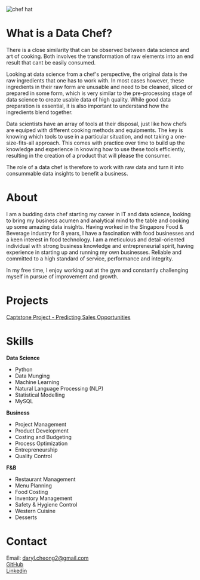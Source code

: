 
![chef hat](https://darylcheong.github.io/images/chef_hat.png)

# What is a Data Chef?
There is a close similarity that can be observed between data science and art of cooking. Both involves the transformation of raw elements into an end result that cant be easily consumed.

Looking at data science from a chef's perspective, the original data is the raw ingredients that one has to work with. In most cases however, these ingredients in their raw form are unusable and need to be cleaned, sliced or prepared in some form, which is very similar to the pre-processing stage of data science to create usable data of high quality. While good data preparation is essential, it is also important to understand how the ingredients blend together.

Data scientists have an array of tools at their disposal, just like how chefs are equiped with different cooking methods and equipments. The key is knowing which tools to use in a particular situation, and not taking a one-size-fits-all approach. This comes with practice over time to build up the knowledge and experience in knowing how to use these tools efficiently, resulting in the creation of a product that will please the consumer.

The role of a data chef is therefore to work with raw data and turn it into consummable data insights to benefit a business.

# About
I am a budding data chef starting my career in IT and data science, looking to bring my business acumen and analytical mind to the table and cooking up some amazing data insights. Having worked in the Singapore Food & Beverage industry for 8 years, I have a fascination with food businesses and a keen interest in food technology. I am a meticulous and detail-oriented individual with strong business knowledge and entrepreneurial spirit, having experience in starting up and running my own businesses. Reliable and committed to a high standard of service, performance and integrity.  

In my free time, I enjoy working out at the gym and constantly challenging myself in pursue of improvement and growth.

# Projects
[Captstone Project - Predicting Sales Opportunities](https://darylcheong.github.io/GA-Capstone/)

# Skills
**Data Science**  
* Python
* Data Munging
* Machine Learning
* Natural Language Processing (NLP)
* Statistical Modelling
* MySQL

**Business**  
* Project Management
* Product Development
* Costing and Budgeting
* Process Optimization
* Entrepreneurship
* Quality Control

**F&B**  
* Restaurant Management
* Menu Planning
* Food Costing
* Inventory Management
* Safety & Hygiene Control
* Western Cuisine
* Desserts

# Contact
Email: daryl.cheong2@gmail.com  
[GitHub](https://github.com/DarylCheong)  
[Linkedin](https://www.linkedin.com/in/darylcheong/)  
